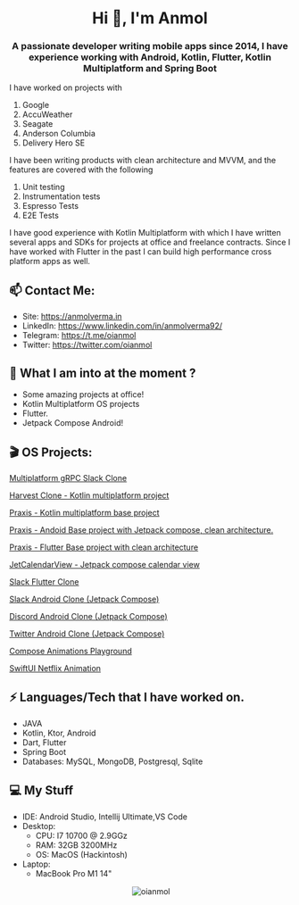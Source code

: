 <h1 align="center">Hi 👋, I'm Anmol</h1>
<h3 align="center">A passionate developer writing mobile apps since 2014, 
I have  experience working with Android, Kotlin, Flutter, Kotlin Multiplatform and Spring Boot</h3>

I have worked on projects with 
1. Google
2. AccuWeather
3. Seagate
4. Anderson Columbia
5. Delivery Hero SE

I have been writing products with clean architecture and MVVM, and the features are covered with the following 

1. Unit testing
2. Instrumentation tests
3. Espresso Tests
4. E2E Tests

I have good experience with Kotlin Multiplatform with which I have written several apps and SDKs for projects at office and freelance contracts. Since I have worked with Flutter in the past I can build high performance cross platform apps as well.

## 📫  Contact Me:

 - Site: https://anmolverma.in
 - LinkedIn: https://www.linkedin.com/in/anmolverma92/
 - Telegram: https://t.me/oianmol
 - Twitter: https://twitter.com/oianmol

##  👀 What I am into at the moment ?

- Some amazing projects at office!
- Kotlin Multiplatform OS projects
- Flutter.
- Jetpack Compose Android!

## 🎬 OS Projects:

[Multiplatform gRPC Slack Clone](https://github.com/oianmol/SlackComposeMultiplatform)

[Harvest Clone - Kotlin multiplatform project](https://github.com/mutualmobile/HarvestTimeKMP)

[Praxis - Kotlin multiplatform base project](https://github.com/mutualmobile/praxiskmm)

[Praxis - Andoid Base project with Jetpack compose, clean architecture.](https://github.com/mutualmobile/praxis)

[Praxis - Flutter Base project with clean architecture](https://github.com/mutualmobile/praxisflutter)

[JetCalendarView - Jetpack compose calendar view](https://github.com/oianmol/JetCalendarView)

[Slack Flutter Clone](https://github.com/oianmol/flutter_slack)

[Slack Android Clone (Jetpack Compose)](https://github.com/oianmol/slackandroidclone)

[Discord Android Clone (Jetpack Compose)](https://github.com/oianmol/DiscordJetpackCompose)

[Twitter Android Clone (Jetpack Compose)](https://github.com/oianmol/jettwitter)

[Compose Animations Playground](https://github.com/oianmol/ComposeAnimationsPlayground)

[SwiftUI Netflix Animation](https://github.com/oianmol/SwiftUIAnimations)


## ⚡ Languages/Tech that I have worked on.

 - JAVA
 - Kotlin, Ktor, Android
 - Dart, Flutter
 - Spring Boot
 - Databases: MySQL, MongoDB, Postgresql, Sqlite


##  💻 My Stuff

 - IDE: Android Studio, Intellij Ultimate,VS Code
 - Desktop:
	 - CPU: I7 10700 @ 2.9GGz
	 - RAM: 32GB 3200MHz
	 - OS: MacOS (Hackintosh)
- Laptop:
	- MacBook Pro M1 14"


<p align="center">&nbsp;<img align="center" src="https://github-readme-stats-sigma-five.vercel.app/api?username=oianmol&show_icons=true&locale=en" alt="oianmol" /></p>

